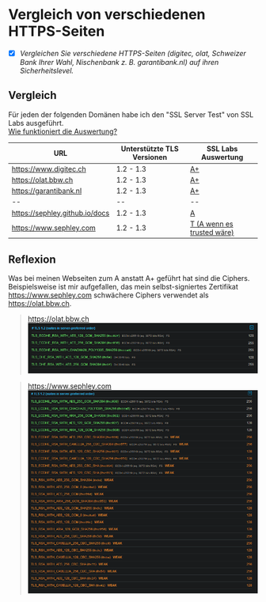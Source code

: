 # Vergleich von verschiedenen HTTPS-Seiten
- [x] *Vergleichen Sie verschiedene HTTPS-Seiten (digitec, olat, Schweizer Bank Ihrer Wahl, Nischenbank z. B. garantibank.nl) auf ihren Sicherheitslevel.*

## Vergleich

Für jeden der folgenden Domänen habe ich den "SSL Server Test" von SSL Labs ausgeführt.  
[Wie funktioniert die Auswertung?](https://github.com/ssllabs/research/wiki/SSL-Server-Rating-Guide)


| **URL**| **Unterstützte TLS Versionen**| **SSL Labs Auswertung**|
|--|--|--|
| <https://www.digitec.ch>| 1.2 - 1.3| [A+](https://www.ssllabs.com/ssltest/analyze.html?d=www.digitec.ch)|
| <https://olat.bbw.ch>| 1.2 - 1.3| [A+](https://www.ssllabs.com/ssltest/analyze.html?d=olat.bbw.ch)|
| <https://garantibank.nl>| 1.2 - 1.3| [A+](https://www.ssllabs.com/ssltest/analyze.html?d=garantibank.nl)|
|--|--|--|
| <https://sephley.github.io/docs>| 1.2 - 1.3| [A](https://www.ssllabs.com/ssltest/analyze.html?d=sephley.github.io)|
| <https://www.sephley.com>| 1.2 - 1.3| [T (A wenn es trusted wäre)](https://www.ssllabs.com/ssltest/analyze.html?d=www.sephley.com)|

## Reflexion
Was bei meinen Webseiten zum A anstatt A+ geführt hat sind die Ciphers.  
Beispielsweise ist mir aufgefallen, das mein selbst-signiertes Zertifikat <https://www.sephley.com> schwächere Ciphers verwendet als <https://olat.bbw.ch>.

><https://olat.bbw.ch>  
![olat-bbw-ciphers](../images/ssllabs-olat-bbw.png)

><https://www.sephley.com>  
![www-sephley-ciphers](../images/ssllabs-www-sephley.png)
